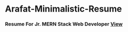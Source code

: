 # Arafat-Minimalistic-Resume

### Resume For Jr. MERN Stack Web Developer [View](https://drive.google.com/drive/u/4/folders/1EDKtqIr0ZqKE6EaAa9fZwuI9pWbrhCs-) 
